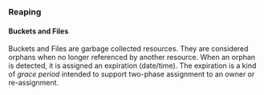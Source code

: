 ### Reaping ###

#### Buckets and Files ####
Buckets and Files are garbage collected resources.
They are considered orphans when no longer referenced by another resource. When an orphan is
detected, it is assigned an expiration (date/time). The expiration is a kind of _grace period_
intended to support two-phase assignment to an owner or re-assignment.
